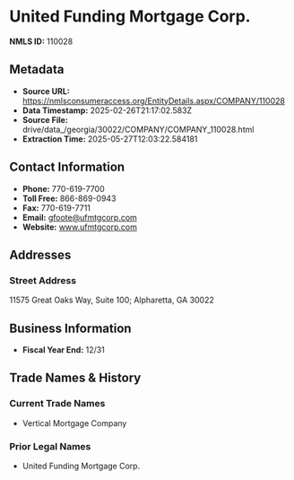 # United Funding Mortgage Corp.

**NMLS ID:** 110028

## Metadata
- **Source URL:** https://nmlsconsumeraccess.org/EntityDetails.aspx/COMPANY/110028
- **Data Timestamp:** 2025-02-26T21:17:02.583Z
- **Source File:** drive/data_/georgia/30022/COMPANY/COMPANY_110028.html
- **Extraction Time:** 2025-05-27T12:03:22.584181

## Contact Information
- **Phone:** 770-619-7700
- **Toll Free:** 866-869-0943
- **Fax:** 770-619-7711
- **Email:** gfoote@ufmtgcorp.com
- **Website:** www.ufmtgcorp.com

## Addresses
### Street Address
11575 Great Oaks Way, Suite 100; Alpharetta, GA 30022

## Business Information
- **Fiscal Year End:** 12/31

## Trade Names & History
### Current Trade Names
- Vertical Mortgage Company

### Prior Legal Names
- United Funding Mortgage Corp.

